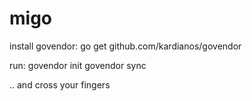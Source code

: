 # migo

install govendor:
  go get github.com/kardianos/govendor
  

  
run:
  govendor init
  govendor sync     
  
  
.. and cross your fingers

